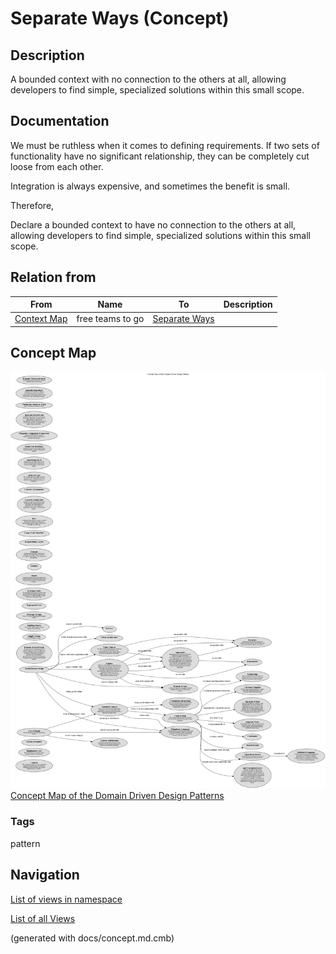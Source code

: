 # Separate Ways (Concept)
## Description
A bounded context with no connection to the others at all, allowing
developers to find simple, specialized solutions within this small scope.

## Documentation
We must be ruthless when it comes to defining requirements. If two sets of
functionality have no significant relationship, they can be completely cut
loose from each other.

Integration is always expensive, and sometimes the benefit is small.

Therefore,

Declare a bounded context to have no connection to the others at all, allowing
developers to find simple, specialized solutions within this small scope.

## Relation from
| From | Name | To | Description |
|---|---|---|---|
| [Context Map](../../software-development/domain-driven-design/c-context-map.md) | free teams to go | [Separate Ways](../../software-development/domain-driven-design/c-separate-ways.md) |  |

## Concept Map
![Concept Map of the Domain Driven Design Patterns](../../software-development/domain-driven-design/concept-view.png)
[Concept Map of the Domain Driven Design Patterns](../../software-development/domain-driven-design/concept-view.md)

### Tags
pattern


## Navigation
[List of views in namespace](./views-in-namespace.md)

[List of all Views](../../views.md)

(generated with docs/concept.md.cmb)
